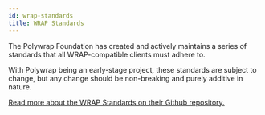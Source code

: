 ```yaml
---
id: wrap-standards
title: WRAP Standards
---
```


The Polywrap Foundation has created and actively maintains a series of standards that all WRAP-compatible clients must adhere to.

With Polywrap being an early-stage project, these standards are subject to change, but any change should be non-breaking and purely additive in nature.

[Read more about the WRAP Standards on their Github repository.](https://github.com/polywrap/specification)
